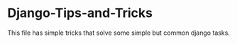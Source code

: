 # Django-Tips-and-Tricks
This file has simple tricks that solve some simple but common django tasks.
